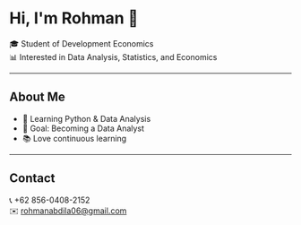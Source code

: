 # Hi, I'm Rohman 👋

🎓 Student of Development Economics  
📊 Interested in Data Analysis, Statistics, and Economics  

---

## About Me
- 🌱 Learning Python & Data Analysis  
- 🎯 Goal: Becoming a Data Analyst  
- 📚 Love continuous learning  

---

## Contact
📞 +62 856-0408-2152  
✉️ rohmanabdila06@gmail.com  

